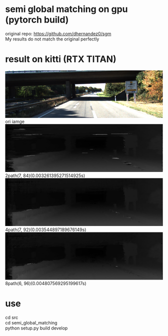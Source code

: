 
# semi global matching on gpu (pytorch build)
original repo: https://github.com/dhernandez0/sgm<br/>
My results do not match the original perfectly<br/>

# result on kitti (RTX TITAN)
![image](https://github.com/sjg918/sgm/blob/main/image.png?raw=true)
ori iamge<br/>
![2path](https://github.com/sjg918/sgm/blob/main/path-2.png?raw=true)
2path(7, 84)(0.003261395271514925s)<br/>
![4path](https://github.com/sjg918/sgm/blob/main/path-4.png?raw=true)
4path(7, 92)(0.003544897189676149s)<br/>
![8path](https://github.com/sjg918/sgm/blob/main/path-8.png?raw=true)
8path(6, 96)(0.004807569295199617s)<br/>

# use
cd src<br/>
cd semi_global_matching<br/>
python setup.py build develop<br/>
